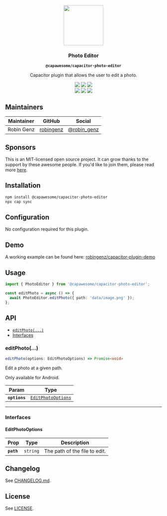 <p align="center"><br><img src="https://avatars.githubusercontent.com/u/105555861" width="128" height="128" /></p>
<h3 align="center">Photo Editor</h3>
<p align="center"><strong><code>@capawesome/capacitor-photo-editor</code></strong></p>
<p align="center">
  Capacitor plugin that allows the user to edit a photo. 
</p>

<p align="center">
  <img src="https://img.shields.io/maintenance/yes/2023?style=flat-square" />
  <a href="https://github.com/capawesome-team/capacitor-photo-editor/actions?query=workflow%3A%22CI%22"><img src="https://img.shields.io/github/actions/workflow/status/capawesome-team/capacitor-photo-editor/ci.yml?branch=main&style=flat-square" /></a>
  <a href="https://www.npmjs.com/package/@capawesome/capacitor-photo-editor"><img src="https://img.shields.io/npm/l/@capawesome/capacitor-photo-editor?style=flat-square" /></a>
<br>
  <a href="https://www.npmjs.com/package/@capawesome/capacitor-photo-editor"><img src="https://img.shields.io/npm/dw/@capawesome/capacitor-photo-editor?style=flat-square" /></a>
  <a href="https://www.npmjs.com/package/@capawesome/capacitor-photo-editor"><img src="https://img.shields.io/npm/v/@capawesome/capacitor-photo-editor?style=flat-square" /></a>
  <a href="https://github.com/capawesome-team"><img src="https://img.shields.io/badge/part%20of-capawesome-%234f46e5?style=flat-square" /></a>
</p>

## Maintainers

| Maintainer | GitHub                                    | Social                                        |
| ---------- | ----------------------------------------- | --------------------------------------------- |
| Robin Genz | [robingenz](https://github.com/robingenz) | [@robin_genz](https://twitter.com/robin_genz) |

## Sponsors

This is an MIT-licensed open source project. 
It can grow thanks to the support by these awesome people. 
If you'd like to join them, please read more [here](https://github.com/sponsors/capawesome-team).  

<!-- sponsors --><!-- sponsors -->

## Installation

```bash
npm install @capawesome/capacitor-photo-editor
npx cap sync
```

## Configuration

No configuration required for this plugin.

## Demo

A working example can be found here: [robingenz/capacitor-plugin-demo](https://github.com/robingenz/capacitor-plugin-demo)

## Usage

```typescript
import { PhotoEditor } from '@capawesome/capacitor-photo-editor';

const editPhoto = async () => {
  await PhotoEditor.editPhoto({ path: 'data/image.png' });
};
```

## API

<docgen-index>

* [`editPhoto(...)`](#editphoto)
* [Interfaces](#interfaces)

</docgen-index>

<docgen-api>
<!--Update the source file JSDoc comments and rerun docgen to update the docs below-->

### editPhoto(...)

```typescript
editPhoto(options: EditPhotoOptions) => Promise<void>
```

Edit a photo at a given path.

Only available for Android.

| Param         | Type                                                          |
| ------------- | ------------------------------------------------------------- |
| **`options`** | <code><a href="#editphotooptions">EditPhotoOptions</a></code> |

--------------------


### Interfaces


#### EditPhotoOptions

| Prop       | Type                | Description                   |
| ---------- | ------------------- | ----------------------------- |
| **`path`** | <code>string</code> | The path of the file to edit. |

</docgen-api>

## Changelog

See [CHANGELOG.md](https://github.com/capawesome-team/capacitor-photo-editor/blob/main/CHANGELOG.md).

## License

See [LICENSE](https://github.com/capawesome-team/capacitor-photo-editor/blob/main/LICENSE).
